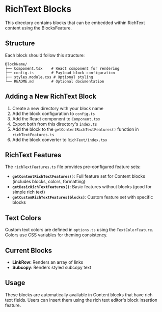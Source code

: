 # RichText Blocks

This directory contains blocks that can be embedded within RichText content using the BlocksFeature.

## Structure

Each block should follow this structure:

```
BlockName/
├── Component.tsx    # React component for rendering
├── config.ts        # Payload block configuration
├── styles.module.css # Optional styling
└── README.md        # Optional documentation
```

## Adding a New RichText Block

1. Create a new directory with your block name
2. Add the block configuration to `config.ts`
3. Add the React component to `Component.tsx`
4. Export both from this directory's `index.ts`
5. Add the block to the `getContentRichTextFeatures()` function in `richTextFeatures.ts`
6. Add the block converter to `RichText/index.tsx`

## RichText Features

The `richTextFeatures.ts` file provides pre-configured feature sets:

- **`getContentRichTextFeatures()`**: Full feature set for Content blocks (includes blocks, colors, formatting)
- **`getBasicRichTextFeatures()`**: Basic features without blocks (good for simple rich text)
- **`getCustomRichTextFeatures(blocks)`**: Custom feature set with specific blocks

## Text Colors

Custom text colors are defined in `options.ts` using the `TextColorFeature`. Colors use CSS variables for theming consistency.

## Current Blocks

- **LinkRow**: Renders an array of links
- **Subcopy**: Renders styled subcopy text

## Usage

These blocks are automatically available in Content blocks that have rich text fields. Users can insert them using the rich text editor's block insertion feature.
